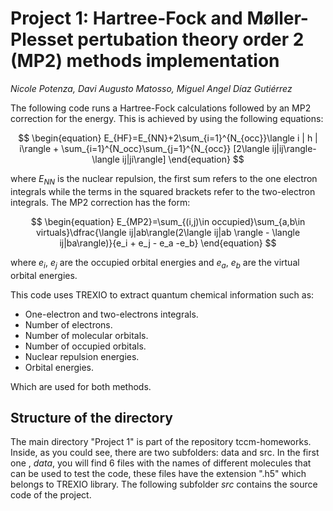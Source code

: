Project 1: Hartree-Fock and Møller-Plesset pertubation theory order 2 (MP2) methods implementation
==================================================================================================
*Nicole Potenza, Davi Augusto Matosso, Miguel Angel Díaz Gutiérrez*

The following code runs a Hartree-Fock calculations followed by an MP2 correction for the energy. This is achieved by using the following equations:

$$
\begin{equation}
E_{HF}=E_{NN}+2\sum_{i=1}^{N_{occ}}\langle i | h | i\rangle + \sum_{i=1}^{N_occ}\sum_{j=1}^{N_{occ}} [2\langle ij|ij\rangle-\langle ij|ji\rangle]
\end{equation}
$$

where $E_{NN}$ is the nuclear repulsion, the first sum refers to the one electron integrals while the terms in the squared brackets refer to the two-electron integrals. The MP2 correction has the form:

$$
\begin{equation}
E_{MP2}=\sum_{(i,j)\in occupied}\sum_{a,b\in virtuals}\dfrac{\langle ij|ab\rangle(2\langle ij|ab \rangle - \langle ij|ba\rangle)}{e_i + e_j - e_a -e_b}
\end{equation}
$$

where $e_i$, $e_j$ are the occupied orbital energies and $e_a$, $e_b$ are the virtual orbital energies. 

This code uses TREXIO to extract quantum chemical information such as: 

* One-electron and two-electrons integrals.
* Number of electrons.
* Number of molecular orbitals.
* Number of occupied orbitals.
* Nuclear repulsion energies.
* Orbital energies.

Which are used for both methods. 

Structure of the directory
---------------------------
The main directory "Project 1" is part of the repository tccm-homeworks. Inside, as you could see, there are two subfolders: data and src. In the first one , *data*, you will find 6 files with the names of different molecules that can be used to test the code, these files have the extension ".h5" which belongs to TREXIO library. The following subfolder *src* contains the source code of the project. 
